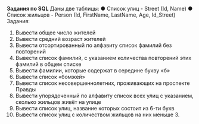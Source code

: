 **Задания по SQL**
Даны две таблицы:
● Список улиц - Street (Id, Name)
● Cписок жильцов - Person (Id, FirstName, LastName, Age, Id_Street)
Задания:
1. Вывести общее число жителей
2. Вывести средний возраст жителей
3. Вывести отсортированный по алфавиту список фамилий без повторений
4. Вывести список фамилий, с указанием количества повторений этих фамилий в
общем списке
5. Вывести фамилии, которые содержат в середине букву «б»
6. Вывести список «бомжей»
7. Вывести список несовершеннолетних, проживающих на проспекте Правды
8. Вывести упорядоченный по алфавиту список всех улиц с указанием, сколько
жильцов живёт на улице
9. Вывести список улиц, название которых состоит из 6-ти букв
10. Вывести список улиц с количеством жильцов на них меньше 3.
